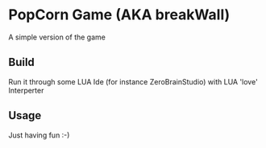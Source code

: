 # PopCorn Game (AKA breakWall)

A simple version of the game 

## Build
Run it through some LUA Ide (for instance ZeroBrainStudio) with LUA 'love' Interperter

## Usage
Just having fun :-)
